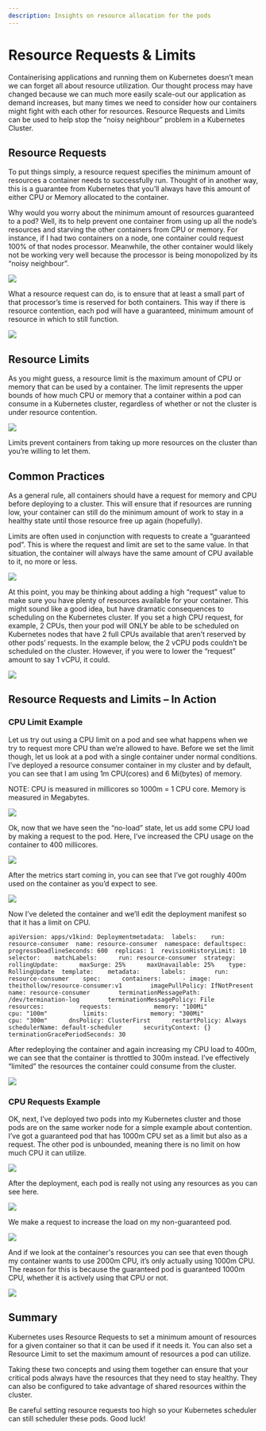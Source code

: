 ```yaml
---
description: Insights on resource allocation for the pods
---
```


# Resource Requests & Limits

Containerising applications and running them on Kubernetes doesn’t mean we can forget all about resource utilization. Our thought process may have changed because we can much more easily scale-out our application as demand increases, but many times we need to consider how our containers might fight with each other for resources. Resource Requests and Limits can be used to help stop the “noisy neighbour” problem in a Kubernetes Cluster.

## Resource Requests <a href="resource-requests" id="resource-requests"></a>

To put things simply, a resource request specifies the minimum amount of resources a container needs to successfully run. Thought of in another way, this is a guarantee from Kubernetes that you’ll always have this amount of either CPU or Memory allocated to the container.

Why would you worry about the minimum amount of resources guaranteed to a pod? Well, its to help prevent one container from using up all the node’s resources and starving the other containers from CPU or memory. For instance, if I had two containers on a node, one container could request 100% of that nodes processor. Meanwhile, the other container would likely not be working very well because the processor is being monopolized by its “noisy neighbour”.

![](https://theithollow.com/wp-content/uploads/2020/04/image-3.png)

What a resource request can do, is to ensure that at least a small part of that processor’s time is reserved for both containers. This way if there is resource contention, each pod will have a guaranteed, minimum amount of resource in which to still function.

![](https://documents.lucidchart.com/documents/85c359e4-da7c-4eca-8ed2-bfa90d599d5f/pages/FO6Qkj8\_qSsz?a=3238\&x=63\&y=265\&w=1386\&h=393\&store=1\&accept=image%2F\*\&auth=LCA%20e43a8117eede4818321fafb1b5db60de1176fc32-ts%3D1587233233)

## Resource Limits <a href="resource-limits" id="resource-limits"></a>

As you might guess, a resource limit is the maximum amount of CPU or memory that can be used by a container. The limit represents the upper bounds of how much CPU or memory that a container within a pod can consume in a Kubernetes cluster, regardless of whether or not the cluster is under resource contention.

![](https://documents.lucidchart.com/documents/85c359e4-da7c-4eca-8ed2-bfa90d599d5f/pages/FO6Qkj8\_qSsz?a=3379\&x=57\&y=712\&w=1386\&h=341\&store=1\&accept=image%2F\*\&auth=LCA%20b77deea5245261d2dff4f5589901166d5770a4fb-ts%3D1587233233)

Limits prevent containers from taking up more resources on the cluster than you’re willing to let them.

## Common Practices <a href="common-practices" id="common-practices"></a>

As a general rule, all containers should have a request for memory and CPU before deploying to a cluster. This will ensure that if resources are running low, your container can still do the minimum amount of work to stay in a healthy state until those resource free up again (hopefully).

Limits are often used in conjunction with requests to create a “guaranteed pod”. This is where the request and limit are set to the same value. In that situation, the container will always have the same amount of CPU available to it, no more or less.

![](https://documents.lucidchart.com/documents/85c359e4-da7c-4eca-8ed2-bfa90d599d5f/pages/FO6Qkj8\_qSsz?a=3436\&x=59\&y=1069\&w=1386\&h=242\&store=1\&accept=image%2F\*\&auth=LCA%20a7431baf99afe49cb2ff25696b15d8495c7c1b01-ts%3D1587233233)

At this point, you may be thinking about adding a high “request” value to make sure you have plenty of resources available for your container. This might sound like a good idea, but have dramatic consequences to scheduling on the Kubernetes cluster. If you set a high CPU request, for example, 2 CPUs, then your pod will ONLY be able to be scheduled on Kubernetes nodes that have 2 full CPUs available that aren’t reserved by other pods’ requests. In the example below, the 2 vCPU pods couldn’t be scheduled on the cluster. However, if you were to lower the “request” amount to say 1 vCPU, it could.

![](https://documents.lucidchart.com/documents/85c359e4-da7c-4eca-8ed2-bfa90d599d5f/pages/FO6Qkj8\_qSsz?a=3687\&x=1733\&y=273\&w=1045\&h=1026\&store=1\&accept=image%2F\*\&auth=LCA%208947fe6e088cd6618338a5b630abff3858c6849f-ts%3D1587233233)

## Resource Requests and Limits – In Action <a href="resource-requests-and-limits-in-action" id="resource-requests-and-limits-in-action"></a>

### CPU Limit Example <a href="cpu-limit-example" id="cpu-limit-example"></a>

Let us try out using a CPU limit on a pod and see what happens when we try to request more CPU than we’re allowed to have. Before we set the limit though, let us look at a pod with a single container under normal conditions. I’ve deployed a resource consumer container in my cluster and by default, you can see that I am using 1m CPU(cores) and 6 Mi(bytes) of memory.

NOTE: CPU is measured in millicores so 1000m = 1 CPU core. Memory is measured in Megabytes.

![](https://theithollow.com/wp-content/uploads/2020/04/k8s-podlimits-1.png)

Ok, now that we have seen the “no-load” state, let us add some CPU load by making a request to the pod. Here, I’ve increased the CPU usage on the container to 400 millicores.

![](https://theithollow.com/wp-content/uploads/2020/04/k8s-podlimits-2-1024x59.png)

After the metrics start coming in, you can see that I’ve got roughly 400m used on the container as you’d expect to see.

![](https://theithollow.com/wp-content/uploads/2020/04/k8s-podlimits-4-nolimits-1024x64.png)

Now I’ve deleted the container and we’ll edit the deployment manifest so that it has a limit on CPU.

```
apiVersion: apps/v1kind: Deploymentmetadata:  labels:    run: resource-consumer  name: resource-consumer  namespace: defaultspec:  progressDeadlineSeconds: 600  replicas: 1  revisionHistoryLimit: 10  selector:    matchLabels:      run: resource-consumer  strategy:    rollingUpdate:      maxSurge: 25%      maxUnavailable: 25%    type: RollingUpdate  template:    metadata:      labels:        run: resource-consumer    spec:      containers:      - image: theithollow/resource-consumer:v1        imagePullPolicy: IfNotPresent        name: resource-consumer        terminationMessagePath: /dev/termination-log        terminationMessagePolicy: File        resources:          requests:            memory: "100Mi"            cpu: "100m"          limits:            memory: "300Mi"            cpu: "300m"      dnsPolicy: ClusterFirst      restartPolicy: Always      schedulerName: default-scheduler      securityContext: {}      terminationGracePeriodSeconds: 30
```

After redeploying the container and again increasing my CPU load to 400m, we can see that the container is throttled to 300m instead. I’ve effectively “limited” the resources the container could consume from the cluster.

![](https://theithollow.com/wp-content/uploads/2020/04/k8s-podlimits-3.png)

### CPU Requests Example <a href="cpu-requests-example" id="cpu-requests-example"></a>

OK, next, I’ve deployed two pods into my Kubernetes cluster and those pods are on the same worker node for a simple example about contention. I’ve got a guaranteed pod that has 1000m CPU set as a limit but also as a request. The other pod is unbounded, meaning there is no limit on how much CPU it can utilize.

![](https://documents.lucidchart.com/documents/85c359e4-da7c-4eca-8ed2-bfa90d599d5f/pages/FO6Qkj8\_qSsz?a=3781\&x=2893\&y=664\&w=1034\&h=355\&store=1\&accept=image%2F\*\&auth=LCA%201ecab817124a0d3e7b4adb45940d58b96c87f3ce-ts%3D1587233233)

After the deployment, each pod is really not using any resources as you can see here.

![](https://theithollow.com/wp-content/uploads/2020/04/image-4-1024x153.png)

We make a request to increase the load on my non-guaranteed pod.

![](https://theithollow.com/wp-content/uploads/2020/04/image-5-1024x52.png)

And if we look at the container's resources you can see that even though my container wants to use 2000m CPU, it’s only actually using 1000m CPU. The reason for this is because the guaranteed pod is guaranteed 1000m CPU, whether it is actively using that CPU or not.

![](https://theithollow.com/wp-content/uploads/2020/04/image-6-1024x82.png)

## Summary <a href="summary" id="summary"></a>

Kubernetes uses Resource Requests to set a minimum amount of resources for a given container so that it can be used if it needs it. You can also set a Resource Limit to set the maximum amount of resources a pod can utilize.

Taking these two concepts and using them together can ensure that your critical pods always have the resources that they need to stay healthy. They can also be configured to take advantage of shared resources within the cluster.

Be careful setting resource requests too high so your Kubernetes scheduler can still scheduler these pods. Good luck!
